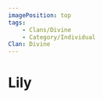 ```yaml
---
imagePosition: top
tags:
    - Clans/Divine
    - Category/Individual
Clan: Divine
---
```


# Lily

